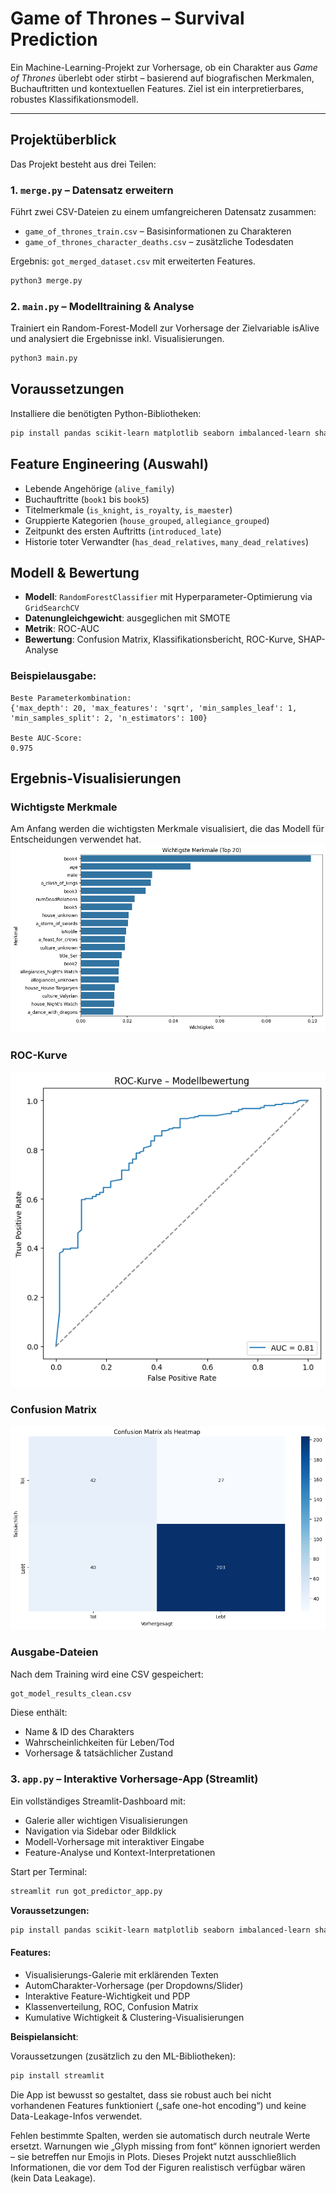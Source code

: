 # Game of Thrones – Survival Prediction

Ein Machine-Learning-Projekt zur Vorhersage, ob ein Charakter aus _Game of Thrones_ überlebt oder stirbt – basierend auf biografischen Merkmalen, Buchauftritten und kontextuellen Features. Ziel ist ein interpretierbares, robustes Klassifikationsmodell.

---

## Projektüberblick

Das Projekt besteht aus drei Teilen:

### 1. `merge.py` – Datensatz erweitern

Führt zwei CSV-Dateien zu einem umfangreicheren Datensatz zusammen:

- `game_of_thrones_train.csv` – Basisinformationen zu Charakteren
- `game_of_thrones_character_deaths.csv` – zusätzliche Todesdaten

Ergebnis: `got_merged_dataset.csv` mit erweiterten Features.

```bash
python3 merge.py
```

### 2. `main.py` – Modelltraining & Analyse

Trainiert ein Random-Forest-Modell zur Vorhersage der Zielvariable isAlive und analysiert die Ergebnisse inkl. Visualisierungen.

```bash
python3 main.py
```

## Voraussetzungen

Installiere die benötigten Python-Bibliotheken:

```bash
pip install pandas scikit-learn matplotlib seaborn imbalanced-learn shap
```

## Feature Engineering (Auswahl)

- Lebende Angehörige (`alive_family`)
- Buchauftritte (`book1` bis `book5`)
- Titelmerkmale (`is_knight`, `is_royalty`, `is_maester`)
- Gruppierte Kategorien (`house_grouped`, `allegiance_grouped`)
- Zeitpunkt des ersten Auftritts (`introduced_late`)
- Historie toter Verwandter (`has_dead_relatives`, `many_dead_relatives`)

## Modell & Bewertung

- **Modell**: `RandomForestClassifier` mit Hyperparameter-Optimierung via `GridSearchCV`
- **Datenungleichgewicht**: ausgeglichen mit SMOTE
- **Metrik**: ROC-AUC
- **Bewertung**: Confusion Matrix, Klassifikationsbericht, ROC-Kurve, SHAP-Analyse

### Beispielausgabe:

```text
Beste Parameterkombination:
{'max_depth': 20, 'max_features': 'sqrt', 'min_samples_leaf': 1, 'min_samples_split': 2, 'n_estimators': 100}

Beste AUC-Score:
0.975
```

## Ergebnis-Visualisierungen

### Wichtigste Merkmale

Am Anfang werden die wichtigsten Merkmale visualisiert, die das Modell für Entscheidungen verwendet hat.
![Features](public/pictures/feature_importance.png)

### ROC-Kurve

![ROC-Kurve](public/pictures/roc.png)

### Confusion Matrix

![Confusion](public/pictures/heatmap.png)

### Ausgabe-Dateien

Nach dem Training wird eine CSV gespeichert:

```bash
got_model_results_clean.csv
```

Diese enthält:

- Name & ID des Charakters
- Wahrscheinlichkeiten für Leben/Tod
- Vorhersage & tatsächlicher Zustand

### 3. `app.py` – Interaktive Vorhersage-App (Streamlit)

Ein vollständiges Streamlit-Dashboard mit:

- Galerie aller wichtigen Visualisierungen
- Navigation via Sidebar oder Bildklick
- Modell-Vorhersage mit interaktiver Eingabe
- Feature-Analyse und Kontext-Interpretationen

Start per Terminal:

```bash
streamlit run got_predictor_app.py
```

**Voraussetzungen:**

```bash
pip install pandas scikit-learn matplotlib seaborn imbalanced-learn shap streamlit
```

#### Features:

- Visualisierungs-Galerie mit erklärenden Texten
- AutomCharakter-Vorhersage (per Dropdowns/Slider)
- Interaktive Feature-Wichtigkeit und PDP
- Klassenverteilung, ROC, Confusion Matrix
- Kumulative Wichtigkeit & Clustering-Visualisierungen

**Beispielansicht**:

Voraussetzungen (zusätzlich zu den ML-Bibliotheken):

```bash
pip install streamlit
```

Die App ist bewusst so gestaltet, dass sie robust auch bei nicht vorhandenen Features funktioniert („safe one-hot encoding“) und keine Data-Leakage-Infos verwendet.

Fehlen bestimmte Spalten, werden sie automatisch durch neutrale Werte ersetzt.
Warnungen wie „Glyph missing from font“ können ignoriert werden – sie betreffen nur Emojis in Plots.
Dieses Projekt nutzt ausschließlich Informationen, die vor dem Tod der Figuren realistisch verfügbar wären (kein Data Leakage).
